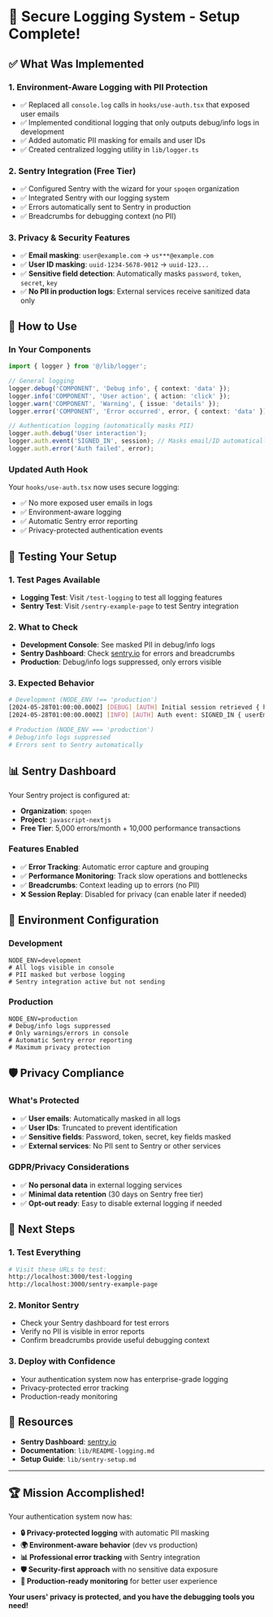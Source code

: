 # 🎉 Secure Logging System - Setup Complete!

## ✅ What Was Implemented

### 1. **Environment-Aware Logging with PII Protection**
- ✅ Replaced all `console.log` calls in `hooks/use-auth.tsx` that exposed user emails
- ✅ Implemented conditional logging that only outputs debug/info logs in development
- ✅ Added automatic PII masking for emails and user IDs
- ✅ Created centralized logging utility in `lib/logger.ts`

### 2. **Sentry Integration (Free Tier)**
- ✅ Configured Sentry with the wizard for your `spoqen` organization
- ✅ Integrated Sentry with our logging system
- ✅ Errors automatically sent to Sentry in production
- ✅ Breadcrumbs for debugging context (no PII)

### 3. **Privacy & Security Features**
- ✅ **Email masking**: `user@example.com` → `us***@example.com`
- ✅ **User ID masking**: `uuid-1234-5678-9012` → `uuid-123...`
- ✅ **Sensitive field detection**: Automatically masks `password`, `token`, `secret`, `key`
- ✅ **No PII in production logs**: External services receive sanitized data only

## 🚀 How to Use

### In Your Components
```typescript
import { logger } from '@/lib/logger';

// General logging
logger.debug('COMPONENT', 'Debug info', { context: 'data' });
logger.info('COMPONENT', 'User action', { action: 'click' });
logger.warn('COMPONENT', 'Warning', { issue: 'details' });
logger.error('COMPONENT', 'Error occurred', error, { context: 'data' });

// Authentication logging (automatically masks PII)
logger.auth.debug('User interaction');
logger.auth.event('SIGNED_IN', session); // Masks email/ID automatically
logger.auth.error('Auth failed', error);
```

### Updated Auth Hook
Your `hooks/use-auth.tsx` now uses secure logging:
- ✅ No more exposed user emails in logs
- ✅ Environment-aware logging
- ✅ Automatic Sentry error reporting
- ✅ Privacy-protected authentication events

## 🧪 Testing Your Setup

### 1. **Test Pages Available**
- **Logging Test**: Visit `/test-logging` to test all logging features
- **Sentry Test**: Visit `/sentry-example-page` to test Sentry integration

### 2. **What to Check**
- **Development Console**: See masked PII in debug/info logs
- **Sentry Dashboard**: Check [sentry.io](https://sentry.io) for errors and breadcrumbs
- **Production**: Debug/info logs suppressed, only errors visible

### 3. **Expected Behavior**
```bash
# Development (NODE_ENV !== 'production')
[2024-05-28T01:00:00.000Z] [DEBUG] [AUTH] Initial session retrieved { hasSession: true }
[2024-05-28T01:00:00.000Z] [INFO] [AUTH] Auth event: SIGNED_IN { userEmail: "us***@example.com", userId: "uuid-123...", hasSession: true }

# Production (NODE_ENV === 'production')
# Debug/info logs suppressed
# Errors sent to Sentry automatically
```

## 📊 Sentry Dashboard

Your Sentry project is configured at:
- **Organization**: `spoqen`
- **Project**: `javascript-nextjs`
- **Free Tier**: 5,000 errors/month + 10,000 performance transactions

### Features Enabled
- ✅ **Error Tracking**: Automatic error capture and grouping
- ✅ **Performance Monitoring**: Track slow operations and bottlenecks
- ✅ **Breadcrumbs**: Context leading up to errors (no PII)
- ❌ **Session Replay**: Disabled for privacy (can enable later if needed)

## 🔧 Environment Configuration

### Development
```env
NODE_ENV=development
# All logs visible in console
# PII masked but verbose logging
# Sentry integration active but not sending
```

### Production
```env
NODE_ENV=production
# Debug/info logs suppressed
# Only warnings/errors in console
# Automatic Sentry error reporting
# Maximum privacy protection
```

## 🛡️ Privacy Compliance

### What's Protected
- ✅ **User emails**: Automatically masked in all logs
- ✅ **User IDs**: Truncated to prevent identification
- ✅ **Sensitive fields**: Password, token, secret, key fields masked
- ✅ **External services**: No PII sent to Sentry or other services

### GDPR/Privacy Considerations
- ✅ **No personal data** in external logging services
- ✅ **Minimal data retention** (30 days on Sentry free tier)
- ✅ **Opt-out ready**: Easy to disable external logging if needed

## 🎯 Next Steps

### 1. **Test Everything**
```bash
# Visit these URLs to test:
http://localhost:3000/test-logging
http://localhost:3000/sentry-example-page
```

### 2. **Monitor Sentry**
- Check your Sentry dashboard for test errors
- Verify no PII is visible in error reports
- Confirm breadcrumbs provide useful debugging context

### 3. **Deploy with Confidence**
- Your authentication system now has enterprise-grade logging
- Privacy-protected error tracking
- Production-ready monitoring

## 🔗 Resources

- **Sentry Dashboard**: [sentry.io](https://sentry.io)
- **Documentation**: `lib/README-logging.md`
- **Setup Guide**: `lib/sentry-setup.md`

---

## 🏆 Mission Accomplished!

Your authentication system now has:
- **🔒 Privacy-protected logging** with automatic PII masking
- **🌍 Environment-aware behavior** (dev vs production)
- **📊 Professional error tracking** with Sentry integration
- **🛡️ Security-first approach** with no sensitive data exposure
- **🚀 Production-ready monitoring** for better user experience

**Your users' privacy is protected, and you have the debugging tools you need!** 